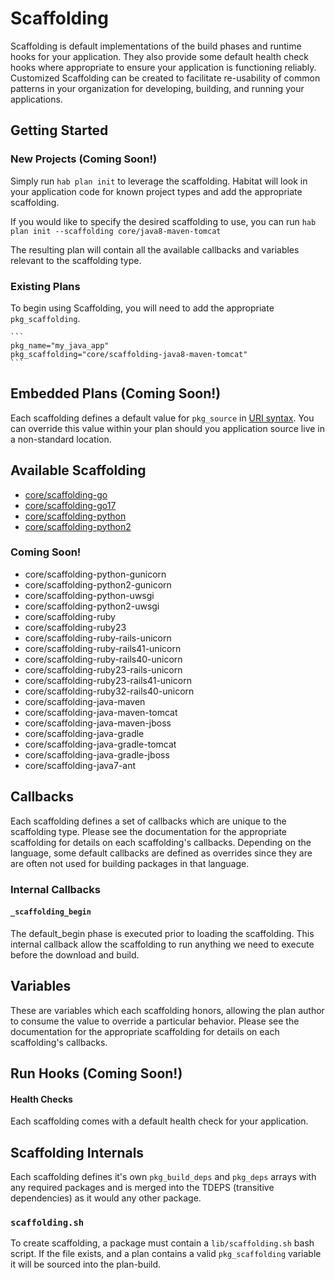 # Scaffolding

Scaffolding is default implementations of the build phases and runtime hooks for your application. They also provide some default health check hooks where appropriate to ensure your application is functioning reliably. Customized Scaffolding can be created to facilitate re-usability of common patterns in your organization for developing, building, and running your applications.

## Getting Started

### New Projects (Coming Soon!)

Simply run `hab plan init` to leverage the scaffolding. Habitat will look in your application code for known project types and add the appropriate scaffolding.

If you would like to specify the desired scaffolding to use, you can run `hab plan init --scaffolding core/java8-maven-tomcat`

The resulting plan will contain all the available callbacks and variables relevant to the scaffolding type.

### Existing Plans

To begin using Scaffolding, you will need to add the appropriate `pkg_scaffolding`.

    ```
    pkg_name="my_java_app"
    pkg_scaffolding="core/scaffolding-java8-maven-tomcat"
    ```

## Embedded Plans (Coming Soon!)
Each scaffolding defines a default value for `pkg_source` in [URI syntax](https://tools.ietf.org/html/rfc3986). You can override this value within your plan should you application source live in a non-standard location.

## Available Scaffolding

* [core/scaffolding-go](https://github.com/habitat-sh/core-plans/tree/master/scaffolding-go)
* [core/scaffolding-go17](https://github.com/habitat-sh/core-plans/tree/master/scaffolding-go17)
* [core/scaffolding-python](https://github.com/habitat-sh/core-plans/tree/master/scaffolding-python)
* [core/scaffolding-python2](https://github.com/habitat-sh/core-plans/tree/master/scaffolding-python2)

### Coming Soon!

* core/scaffolding-python-gunicorn
* core/scaffolding-python2-gunicorn
* core/scaffolding-python-uwsgi
* core/scaffolding-python2-uwsgi
* core/scaffolding-ruby
* core/scaffolding-ruby23
* core/scaffolding-ruby-rails-unicorn
* core/scaffolding-ruby-rails41-unicorn
* core/scaffolding-ruby-rails40-unicorn
* core/scaffolding-ruby23-rails-unicorn
* core/scaffolding-ruby23-rails41-unicorn
* core/scaffolding-ruby32-rails40-unicorn
* core/scaffolding-java-maven
* core/scaffolding-java-maven-tomcat
* core/scaffolding-java-maven-jboss
* core/scaffolding-java-gradle
* core/scaffolding-java-gradle-tomcat
* core/scaffolding-java-gradle-jboss
* core/scaffolding-java7-ant

## Callbacks
Each scaffolding defines a set of callbacks which are unique to the scaffolding type. Please see the documentation for the appropriate scaffolding for details on each scaffolding's callbacks. Depending on the language, some default callbacks are defined as overrides since they are are often not used for building packages in that language.

### Internal Callbacks

#### `_scaffolding_begin`

The default_begin phase is executed prior to loading the scaffolding. This internal callback allow the scaffolding to run anything we need to execute before the download and build.

## Variables

These are variables which each scaffolding honors, allowing the plan author to consume the value to override a particular behavior.  Please see the documentation for the appropriate scaffolding for details on each scaffolding's callbacks.

## Run Hooks (Coming Soon!)

#### Health Checks

Each scaffolding comes with a default health check for your application.

## Scaffolding Internals

Each scaffolding defines it's own `pkg_build_deps` and `pkg_deps` arrays with any required packages and is merged into the TDEPS (transitive dependencies) as it would any other package.

### `scaffolding.sh`

To create scaffolding, a package must contain a `lib/scaffolding.sh` bash script. If the file exists, and a plan contains a valid `pkg_scaffolding` variable it will be sourced into the plan-build.
